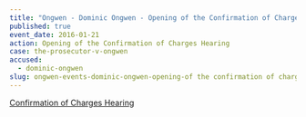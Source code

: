 ```yaml
---
title: "Ongwen - Dominic Ongwen - Opening of the Confirmation of Charges Hearing"
published: true
event_date: 2016-01-21
action: Opening of the Confirmation of Charges Hearing
case: the-prosecutor-v-ongwen
accused:
  - dominic-ongwen
slug: ongwen-events-dominic-ongwen-opening-of the confirmation of charges hearing
---
```


[Confirmation of Charges Hearing](https://www.icc-cpi.int/en_menus/icc/press%20and%20media/press%20releases/Pages/ma192.aspx)

